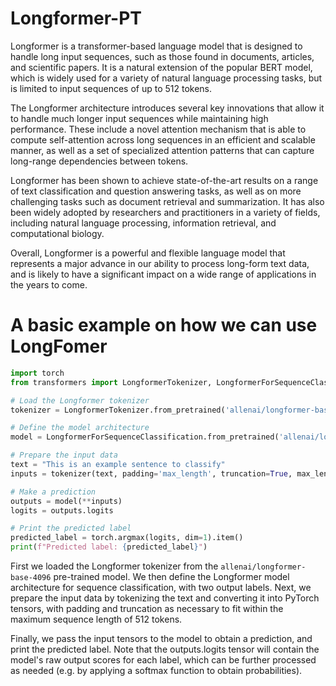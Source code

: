 # Longformer-PT
Longformer is a transformer-based language model that is designed to handle long input sequences, such as those found in documents, articles, and scientific papers. It is a natural extension of the popular BERT model, which is widely used for a variety of natural language processing tasks, but is limited to input sequences of up to 512 tokens.

The Longformer architecture introduces several key innovations that allow it to handle much longer input sequences while maintaining high performance. These include a novel attention mechanism that is able to compute self-attention across long sequences in an efficient and scalable manner, as well as a set of specialized attention patterns that can capture long-range dependencies between tokens.

Longformer has been shown to achieve state-of-the-art results on a range of text classification and question answering tasks, as well as on more challenging tasks such as document retrieval and summarization. It has also been widely adopted by researchers and practitioners in a variety of fields, including natural language processing, information retrieval, and computational biology.

Overall, Longformer is a powerful and flexible language model that represents a major advance in our ability to process long-form text data, and is likely to have a significant impact on a wide range of applications in the years to come.

# A basic example on how we can use LongFomer

````python
import torch
from transformers import LongformerTokenizer, LongformerForSequenceClassification

# Load the Longformer tokenizer
tokenizer = LongformerTokenizer.from_pretrained('allenai/longformer-base-4096')

# Define the model architecture
model = LongformerForSequenceClassification.from_pretrained('allenai/longformer-base-4096', num_labels=2)

# Prepare the input data
text = "This is an example sentence to classify"
inputs = tokenizer(text, padding='max_length', truncation=True, max_length=512, return_tensors='pt')

# Make a prediction
outputs = model(**inputs)
logits = outputs.logits

# Print the predicted label
predicted_label = torch.argmax(logits, dim=1).item()
print(f"Predicted label: {predicted_label}")

````
First we loaded the Longformer tokenizer from the `allenai/longformer-base-4096` pre-trained model. We then define the Longformer model architecture for sequence classification, with two output labels. Next, we prepare the input data by tokenizing the text and converting it into PyTorch tensors, with padding and truncation as necessary to fit within the maximum sequence length of 512 tokens.

Finally, we pass the input tensors to the model to obtain a prediction, and print the predicted label. Note that the outputs.logits tensor will contain the model's raw output scores for each label, which can be further processed as needed (e.g. by applying a softmax function to obtain probabilities).

